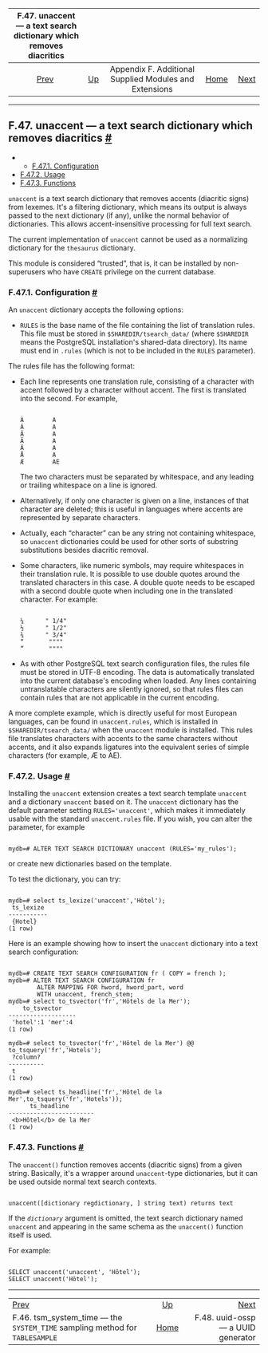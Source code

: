 <!--?xml version="1.0" encoding="UTF-8" standalone="no"?-->

|                       F.47. unaccent — a text search dictionary which removes diacritics                       |                                                                             |                                                        |                                                       |                                                              |
| :------------------------------------------------------------------------------------------------------------: | :-------------------------------------------------------------------------- | :----------------------------------------------------: | ----------------------------------------------------: | -----------------------------------------------------------: |
| [Prev](tsm-system-time.html "F.46. tsm_system_time —&#xA;   the SYSTEM_TIME sampling method for TABLESAMPLE")  | [Up](contrib.html "Appendix F. Additional Supplied Modules and Extensions") | Appendix F. Additional Supplied Modules and Extensions | [Home](index.html "PostgreSQL 17devel Documentation") |  [Next](uuid-ossp.html "F.48. uuid-ossp — a UUID generator") |

***

## F.47. unaccent — a text search dictionary which removes diacritics [#](#UNACCENT)

  * *   [F.47.1. Configuration](unaccent.html#UNACCENT-CONFIGURATION)
  * [F.47.2. Usage](unaccent.html#UNACCENT-USAGE)
  * [F.47.3. Functions](unaccent.html#UNACCENT-FUNCTIONS)

`unaccent` is a text search dictionary that removes accents (diacritic signs) from lexemes. It's a filtering dictionary, which means its output is always passed to the next dictionary (if any), unlike the normal behavior of dictionaries. This allows accent-insensitive processing for full text search.

The current implementation of `unaccent` cannot be used as a normalizing dictionary for the `thesaurus` dictionary.

This module is considered “trusted”, that is, it can be installed by non-superusers who have `CREATE` privilege on the current database.

### F.47.1. Configuration [#](#UNACCENT-CONFIGURATION)

An `unaccent` dictionary accepts the following options:

* `RULES` is the base name of the file containing the list of translation rules. This file must be stored in `$SHAREDIR/tsearch_data/` (where `$SHAREDIR` means the PostgreSQL installation's shared-data directory). Its name must end in `.rules` (which is not to be included in the `RULES` parameter).

The rules file has the following format:

* Each line represents one translation rule, consisting of a character with accent followed by a character without accent. The first is translated into the second. For example,

    ```

    À        A
    Á        A
    Â        A
    Ã        A
    Ä        A
    Å        A
    Æ        AE
    ```

    The two characters must be separated by whitespace, and any leading or trailing whitespace on a line is ignored.

* Alternatively, if only one character is given on a line, instances of that character are deleted; this is useful in languages where accents are represented by separate characters.

* Actually, each “character” can be any string not containing whitespace, so `unaccent` dictionaries could be used for other sorts of substring substitutions besides diacritic removal.

* Some characters, like numeric symbols, may require whitespaces in their translation rule. It is possible to use double quotes around the translated characters in this case. A double quote needs to be escaped with a second double quote when including one in the translated character. For example:

    ```

    ¼      " 1/4"
    ½      " 1/2"
    ¾      " 3/4"
    “       """"
    ”       """"
    ```

* As with other PostgreSQL text search configuration files, the rules file must be stored in UTF-8 encoding. The data is automatically translated into the current database's encoding when loaded. Any lines containing untranslatable characters are silently ignored, so that rules files can contain rules that are not applicable in the current encoding.

A more complete example, which is directly useful for most European languages, can be found in `unaccent.rules`, which is installed in `$SHAREDIR/tsearch_data/` when the `unaccent` module is installed. This rules file translates characters with accents to the same characters without accents, and it also expands ligatures into the equivalent series of simple characters (for example, Æ to AE).

### F.47.2. Usage [#](#UNACCENT-USAGE)

Installing the `unaccent` extension creates a text search template `unaccent` and a dictionary `unaccent` based on it. The `unaccent` dictionary has the default parameter setting `RULES='unaccent'`, which makes it immediately usable with the standard `unaccent.rules` file. If you wish, you can alter the parameter, for example

```

mydb=# ALTER TEXT SEARCH DICTIONARY unaccent (RULES='my_rules');
```

or create new dictionaries based on the template.

To test the dictionary, you can try:

```

mydb=# select ts_lexize('unaccent','Hôtel');
 ts_lexize
-----------
 {Hotel}
(1 row)
```

Here is an example showing how to insert the `unaccent` dictionary into a text search configuration:

```

mydb=# CREATE TEXT SEARCH CONFIGURATION fr ( COPY = french );
mydb=# ALTER TEXT SEARCH CONFIGURATION fr
        ALTER MAPPING FOR hword, hword_part, word
        WITH unaccent, french_stem;
mydb=# select to_tsvector('fr','Hôtels de la Mer');
    to_tsvector
-------------------
 'hotel':1 'mer':4
(1 row)

mydb=# select to_tsvector('fr','Hôtel de la Mer') @@ to_tsquery('fr','Hotels');
 ?column?
----------
 t
(1 row)

mydb=# select ts_headline('fr','Hôtel de la Mer',to_tsquery('fr','Hotels'));
      ts_headline
------------------------
 <b>Hôtel</b> de la Mer
(1 row)
```

### F.47.3. Functions [#](#UNACCENT-FUNCTIONS)

The `unaccent()` function removes accents (diacritic signs) from a given string. Basically, it's a wrapper around `unaccent`-type dictionaries, but it can be used outside normal text search contexts.

```

unaccent([dictionary regdictionary, ] string text) returns text
```

If the *`dictionary`* argument is omitted, the text search dictionary named `unaccent` and appearing in the same schema as the `unaccent()` function itself is used.

For example:

```

SELECT unaccent('unaccent', 'Hôtel');
SELECT unaccent('Hôtel');
```

***

|                                                                                                                |                                                                             |                                                              |
| :------------------------------------------------------------------------------------------------------------- | :-------------------------------------------------------------------------: | -----------------------------------------------------------: |
| [Prev](tsm-system-time.html "F.46. tsm_system_time —&#xA;   the SYSTEM_TIME sampling method for TABLESAMPLE")  | [Up](contrib.html "Appendix F. Additional Supplied Modules and Extensions") |  [Next](uuid-ossp.html "F.48. uuid-ossp — a UUID generator") |
| F.46. tsm\_system\_time — the `SYSTEM_TIME` sampling method for `TABLESAMPLE`                                  |            [Home](index.html "PostgreSQL 17devel Documentation")            |                           F.48. uuid-ossp — a UUID generator |
